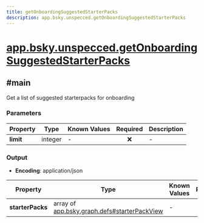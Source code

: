 ```yaml
---
title: getOnboardingSuggestedStarterPacks
description: app.bsky.unspecced.getOnboardingSuggestedStarterPacks
---
```


# [app.bsky.unspecced.getOnboardingSuggestedStarterPacks](https://github.com/myConsciousness/atproto.dart/blob/main/lexicons/app/bsky/unspecced/getOnboardingSuggestedStarterPacks.json)

## #main

Get a list of suggested starterpacks for onboarding

### Parameters

| Property | Type | Known Values | Required | Description |
| --- | --- | --- | :---: | --- |
| **limit** | integer | - | ❌ | - |

### Output

- **Encoding**: application/json

| Property | Type | Known Values | Required | Description |
| --- | --- | --- | :---: | --- |
| **starterPacks** | array of [app.bsky.graph.defs#starterPackView](../../../../lexicons/app/bsky/graph/defs.md#starterpackview) | - | ✅ | - |
